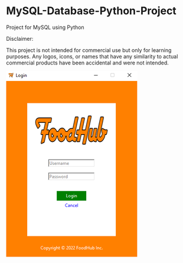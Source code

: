 # MySQL-Database-Python-Project
 Project for MySQL using Python
 
 Disclaimer: 
 
 This project is not intended for commercial use but only for learning purposes.
 Any logos, icons, or names that have any similarity to actual commercial products have been accidental and were not intended.
 
![Alt text](/Food%20Delivery%20Project/login_screenshot.png?raw=True "Login Screenshot")
